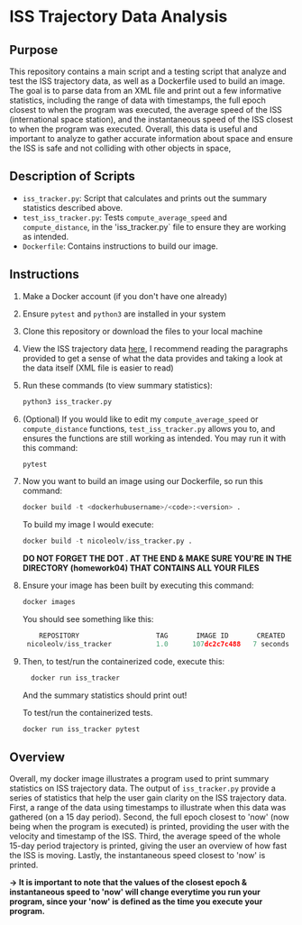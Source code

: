 # ISS Trajectory Data Analysis 

## Purpose
This repository contains a main script and a testing script that analyze and test the ISS trajectory data, as well as a Dockerfile used to build an image. The goal is to parse data from an XML file and print out a few informative statistics, including the range of data with timestamps, the full epoch closest to when the program was executed, the average speed of the ISS (international space station), and the instantaneous speed of the ISS closest to when the program was executed. Overall, this data is useful and important to analyze to gather accurate information about space and ensure the ISS is safe and not colliding with other objects in space, 

## Description of Scripts
* `iss_tracker.py`: Script that calculates and prints out the summary statistics described above.
* `test_iss_tracker.py`: Tests `compute_average_speed` and `compute_distance`, in the 'iss_tracker.py` file to ensure they are working as intended.
* `Dockerfile`: Contains instructions to build our image. 
 
## Instructions 
1. Make a Docker account (if you don't have one already)
2. Ensure `pytest` and `python3` are installed in your system
3. Clone this repository or download the files to your local machine
4.  View the ISS trajectory data [here](https://spotthestation.nasa.gov/trajectory_data.cfm), I recommend reading the paragraphs provided to get a sense of what the data provides and taking a look at the data itself (XML file is easier to read) 
5. Run these commands (to view summary statistics):
   ```python
   python3 iss_tracker.py
   ```
6. (Optional) If you would like to edit my `compute_average_speed` or `compute_distance` functions, `test_iss_tracker.py` allows you to, and ensures the functions are still working as intended. You may run it with this command: 
   ```python
   pytest
   ```
7. Now you want to build an image using our Dockerfile, so run this command:
   ```python
   docker build -t <dockerhubusername>/<code>:<version> . 
   ```
   To build my image I would execute:
   ```python
   docker build -t nicoleolv/iss_tracker.py . 
   ```
   **DO NOT FORGET THE DOT . AT THE END & MAKE SURE YOU'RE IN THE DIRECTORY (homework04) THAT CONTAINS ALL YOUR FILES**
8. Ensure your image has been built by executing this command:
   ```python
   docker images
   ```
   You should see something like this:
   ```python
       REPOSITORY                   TAG       IMAGE ID       CREATED          SIZE
    nicoleolv/iss_tracker           1.0      107dc2c7c488   7 seconds ago    449MB
   ```
9. Then, to test/run the containerized code, execute this:
   ```python
     docker run iss_tracker
   ```
   And the summary statistics should print out!
   
    To test/run the containerized tests.
   ```python
   docker run iss_tracker pytest
   ```
## Overview
Overall, my docker image illustrates a program used to print summary statistics on ISS trajectory data. The output of `iss_tracker.py` provide a series of statistics that help the user gain clarity on the ISS trajectory data. First, a range of the data using timestamps to illustrate when this data was gathered (on a 15 day period). Second, the full epoch closest to 'now' (now being when the program is executed) is printed, providing the user with the velocity and timestamp of the ISS. Third, the average speed of the whole 15-day period trajectory is printed, giving the user an overview of how fast the ISS is moving. Lastly, the instantaneous speed closest to 'now' is printed. 

**-> It is important to note that the values of the closest epoch & instantaneous speed to 'now' will change everytime you run your program, since your 'now' is defined as the time you execute your program.**
